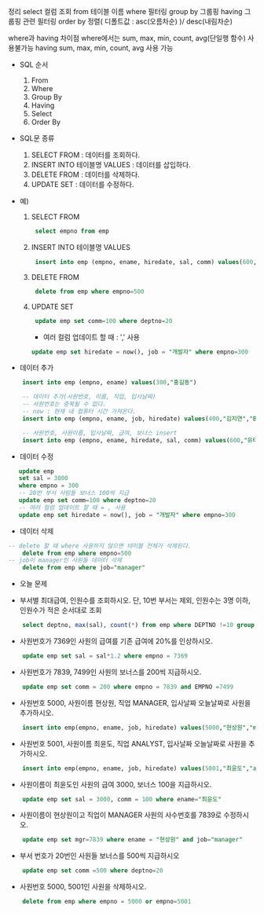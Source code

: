 정리
select 컬럼 조회
from 테이블 이름
where 필터링
group by 그룹핑
having 그룹핑 관련 필터링
order by 정렬( 디폴트값 : asc(오름차순) )/ desc(내림차순)

where과 having 차이점
where에서는 sum, max, min, count, avg(단일행 함수) 사용불가능
having sum, max, min, count, avg 사용 가능

* SQL  순서
    1. From
    2. Where 
    3. Group By
    4. Having
    5. Select
    6. Order By

* SQL문 종류
    1. SELECT FROM : 데이터를 조회하다.
    2. INSERT INTO 테이블명 VALUES : 데이터를 삽입하다.
    3. DELETE FROM : 데이터를 삭제하다.
    4. UPDATE SET : 데이터를 수정하다.

* 예)
    1. SELECT FROM 
        ```sql
		 select empno from emp
		 ```
    2. INSERT INTO 테이블명 VALUES 
        ```sql
		 insert into emp (empno, ename, hiredate, sal, comm) values(600, "유태오",now(),10000,1000)
		 ``` 
    3. DELETE FROM
        ```sql
		 delete from emp where empno=500
		 ```
    4. UPDATE SET
        ```sql
		 update emp set comm=100 where deptno=20
		 ```
        + 여러 컬럼 업데이트 할 때 : ',' 사용
	     ```sql   
		 update emp set hiredate = now(), job = "개발자" where empno=300
		 ```
	

* 데이터 추가
```sql
	insert into emp (empno, ename) values(300,"홍길동")

	-- 데이터 추가(사원번호, 이름, 직업, 입사날짜)
	-- 사원번호는 중복될 수 없다.
	-- now : 현재 내 컴퓨터 시간 가져온다.
	insert into emp (empno, ename, job, hiredate) values(400,"김지연","Boss",now()) 

	-- 사원번호, 사원이름, 입사날짜, 급여, 보너스 insert
	insert into emp (empno, ename, hiredate, sal, comm) values(600,"유태오",now(),10000,1000)
```
 * 데이터 수정
 ```sql
	update emp
	set sal = 3000
	where empno = 300
	-- 20번 부서 사람들 보너스 100씩 지급
	update emp set comm=100 where deptno=20
	-- 여러 컬럼 업데이트 할 때 = , 사용
	update emp set hiredate = now(), job = "개발자" where empno=300
```
* 데이터 삭제
```sql
-- delete 할 때 where 사용하지 않으면 테이블 전체가 삭제된다.
	delete from emp where empno=500
-- job이 manager인 사원들 데이터 삭제
	delete from emp where job="manager"
```	
* 오늘 문제
- 부서별 최대급여, 인원수를 조회하시오. 단, 10번 부서는 제외, 인원수는 3명 이하, 인원수가 적은 순서대로 조회
```sql
	select deptno, max(sal), count(*) from emp where DEPTNO !=10 group by DEPTNO having count(*)<=3 order by count(*)
```
- 사원번호가 7369인 사원의 급여를 기존 급여에 20%를 인상하시오.
```sql
	update emp set sal = sal*1.2 where empno = 7369
```
- 사원번호가 7839, 7499인 사원의 보너스를 200씩 지급하시오.
```sql
	update emp set comm = 200 where empno = 7839 and EMPNO =7499
```	
- 사원번호 5000, 사원이름 현상원, 직업 MANAGER, 입사날짜 오늘날짜로 사원을 추가하시오.
```sql
	insert into emp(empno, ename, job, hiredate) values(5000,"현상원","manager",now())
```	
- 사원번호 5001, 사원이름 최윤도, 직업 ANALYST, 입사날짜 오늘날짜로 사원을 추가하시오.
```sql
	insert into emp(empno, ename, job, hiredate) values(5001,"최윤도","analyst",now())
```	
- 사원이름이 최윤도인 사원의 급여 3000, 보너스 100을 지급하시오.
```sql
	update emp set sal = 3000, comm = 100 where ename="최윤도"
```	
- 사원이름이 현상원이고 직업이 MANAGER 사원의 사수번호를 7839로 수정하시오.
```sql
	update emp set mgr=7839 where ename = "현상원" and job="manager"
```	
- 부서 번호가 20번인 사원들 보너스를 500씩 지급하시오
```sql
	update emp set comm =500 where deptno=20
```	
- 사원번호 5000, 5001인 사원을 삭제하시오.
```sql
	delete from emp where empno = 5000 or empno=5001
```
